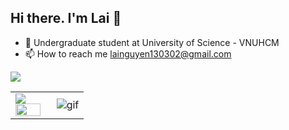 ## Hi there. I'm Lai 👋


- 🌱 Undergraduate student at University of Science - VNUHCM
- 📫 How to reach me lainguyen130302@gmail.com

<table>
<tr>
  <td width="48%">
    <img src="https://github-readme-stats.vercel.app/api?&count_private=true&include_all_commits=true&username=ntclai&custom_title=GitHub+Stats&show_icons=true&theme=radical" />
    <img src="https://github-readme-stats.vercel.app/api/top-langs/?username=ntclai&layout=compact&theme=radical" width="100%" />
    </td>
    <img src="https://komarev.com/ghpvc/?username=ntclai&color=green&style=plastic" />

  </td>

  <td width="52%"><img alt="gif" align="right" src="https://raw.githubusercontent.com/ntclai/PictureForMyProject/main/giphy.gif"/></td>

</tr>
<table>

